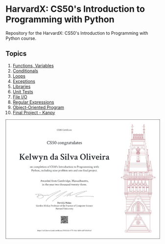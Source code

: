# HarvardX: CS50's Introduction to Programming with Python

Repository for the HarvardX: CS50's Introduction to Programming with Python course.

## Topics

1. [Functions, Variables](./01-functions-variables/)
1. [Conditionals](./02-conditionals/)
1. [Loops](./03-loops/)
1. [Exceptions](./04-exceptions/)
1. [Libraries](./05-libraries/)
1. [Unit Tests](./06-unittests/)
1. [File I/O](./07-file-I-O/)
1. [Regular Expressions](./08-regular-expressions/)
1. [Object-Oriented Program](./09-oop/)
1. [Final Project - Kanpy](./final_project/)

<div align="center">

![](./Assets/CS50-python-certificate.jpg)

</div>